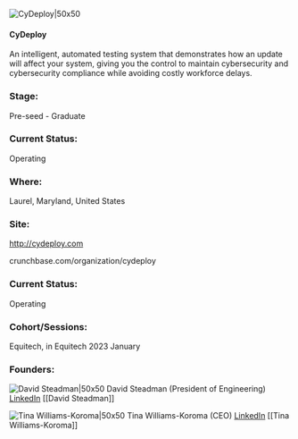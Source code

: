 

![CyDeploy|50x50](https://res.cloudinary.com/crunchbase-production/image/upload/ck8yf6zxewq13isndcrz)

#### CyDeploy
An intelligent, automated testing system that demonstrates how an update will affect your system, giving you the control to maintain cybersecurity and cybersecurity compliance while avoiding costly workforce delays.

### Stage: 
Pre-seed - Graduate 

### Current Status: 
Operating

### Where:
Laurel, Maryland, United States

### Site:
http://cydeploy.com



crunchbase.com/organization/cydeploy

### Current Status: 
Operating

### Cohort/Sessions: 
Equitech, in Equitech 2023 January

### Founders: 

![David Steadman|50x50]() David Steadman (President of Engineering) [LinkedIn](https://linkedin.com/in/david-steadman) [[David Steadman]]

![Tina Williams-Koroma|50x50]() Tina Williams-Koroma (CEO) [LinkedIn](https://linkedin.com/in/tcwk) [[Tina Williams-Koroma]]



